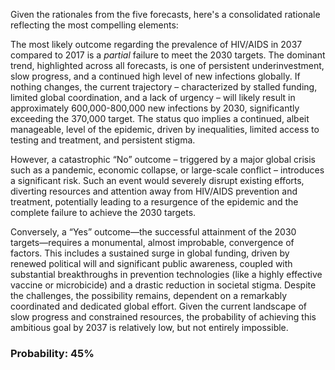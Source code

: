 Given the rationales from the five forecasts, here's a consolidated rationale reflecting the most compelling elements:

The most likely outcome regarding the prevalence of HIV/AIDS in 2037 compared to 2017 is a *partial* failure to meet the 2030 targets. The dominant trend, highlighted across all forecasts, is one of persistent underinvestment, slow progress, and a continued high level of new infections globally.  If nothing changes, the current trajectory – characterized by stalled funding, limited global coordination, and a lack of urgency – will likely result in approximately 600,000-800,000 new infections by 2030, significantly exceeding the 370,000 target. The status quo implies a continued, albeit manageable, level of the epidemic, driven by inequalities, limited access to testing and treatment, and persistent stigma.

However, a catastrophic “No” outcome – triggered by a major global crisis such as a pandemic, economic collapse, or large-scale conflict – introduces a significant risk. Such an event would severely disrupt existing efforts, diverting resources and attention away from HIV/AIDS prevention and treatment, potentially leading to a resurgence of the epidemic and the complete failure to achieve the 2030 targets.

Conversely, a “Yes” outcome—the successful attainment of the 2030 targets—requires a monumental, almost improbable, convergence of factors. This includes a sustained surge in global funding, driven by renewed political will and significant public awareness, coupled with substantial breakthroughs in prevention technologies (like a highly effective vaccine or microbicide) and a drastic reduction in societal stigma. Despite the challenges, the possibility remains, dependent on a remarkably coordinated and dedicated global effort.  Given the current landscape of slow progress and constrained resources, the probability of achieving this ambitious goal by 2037 is relatively low, but not entirely impossible.

### Probability: 45%